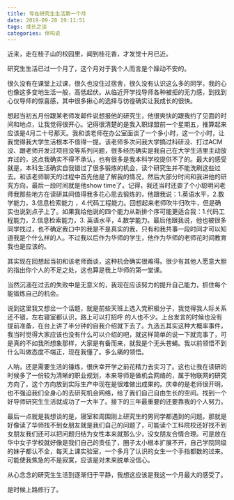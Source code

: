 ```yaml
---
title: 写在研究生生活第一个月
date: 2019-09-28 19:11:51
tags: 成长之谈
categories: 伴呜说
---
```


近来，走在桂子山的校园里，闻到桂花香，才发觉十月已近。

研究生生活已过一个月了，这个月对于我个人而言是个躁动不安的。

很久没有在课堂上过课，很久也没住过宿舍，很久没有认识这么多的同学，我的心也像这多变地生活一般，高低起伏。从临近开学找导师各种被拒的无力感，到找到心仪导师的惊喜感，其中很多揪心的选择与彷徨确实让我成长的很快。

想起当初五月份跟某老师发邮件说想报他的研究生，他很爽快的跟我约了见面的时间和地点，让我觉得很开心。记得很清楚的是我入职绿盟前一个星期五，推算起来应该是4月二十号那天。我和该老师在办公室面谈了一个多小时，这一个小时，让我觉得我大学生活根本不值得一提。该老师多次问我大学搞过科研没、打过ACM没、跟老师开发过项目没等系列问题，很多经历确实是我自己在大学生活里主动放弃过的，这点我确实不得不承认，也有很多是我本科学校提供不了的。最大的感受就是，本科生活确实自我错过了很多锻炼的机会，读个研究生并不能洗刷这些过去。和该老师聊天的过程中首先他是了解我的情况，然后大部分时间和我讲他的研究方向，最后一段时间就是他show time了。记得，我还当时还耍了个小聪明问老师我那些地方在读研其间值得我多花心思去锻炼的，他跟我说：1.英语水平，2.数学能力，3.信息检索能力 ，4.代码工程能力。回想起来老师吹牛归吹牛，但是确实也说到点子上了。如果我给他说的四个能力从新排个序可能更适合我：1.代码工程能力，2.信息检索能力，3. 英语水平，4.数学能力。最后他跟我说，他也被很多同学找过，也不确定我口中的我是不是真实的我，只有和我共事一段时间才可以知道我是个什么样的人。不过我以后作为华师的学生，他作为华师的老师花时间教育我也是应该的。

其实现在回想起当初和该老师面谈，这种机会确实很难得。很少有其他人愿意大胆的指出你个人的不足之处，这也算是我上华师的第一堂课。

当然沉湎在过去的失败中是无意义的，我现在应该努力的提升自己能力，抓住每个能锻炼自己的机会。

说到这里我又想岔一个话题，就是前些天班上选入党积极分子，我觉得我人际关系还不错，左右寝室都认识，路上可以打招呼 的人也不少。上台发言的时候也没有提前准备，在台上讲了半分钟的自我介绍就下去了。九选五其实这种大概率事件，我当时觉得大家应该也没有什么可以介绍的吧，就这样简单的说一下就完事了，可是真的不如我所想象那样，大家是有备而来，就我是个无头苍蝇。我以前领悟不到什么叫做态度不端正，现在我懂了。多么痛的领悟。

人呐，还是需要生活的锤炼，很庆幸开学之前花精力去实习了。这也让我在读研的时候多了一份较为清晰的职业规划，本来导师是做机会网络的，属于物联网的研究方向了，这个方向放到实际生产中现在是很难做出成果的。庆幸的是老师很开明，也不强迫我们全身心的去研究机会网络，给了我们自己自由生长的空间。找到一个好导师研究生生活就成功了一大半了。接下的三年最重要的还要靠我的个人努力。

最后一点就是我想谈的是，寝室和周围刚上研究生的男同学都遇到的问题。那就是好像读了华师找不到女朋友就是我们自己的问题了，可能读个工科院校还好找不到女朋友我们还可以把问题归结为女性本来就那么少，没女朋友合情合理。可是放在华中女子学校就好像是我们自己的责任了，圈子太小根本扩展不开，自己学院同级的妹子都认不全，每天上课实验室，一个多月了认识的女生一个手指都数的过来。可能使我焦急的不是寂寞，应该是对未来脱单没信心。

从心念念的研究生生活到逐渐归于平静，我想这应该是我这一个月最大的感受了。

是时候上路修行了。

